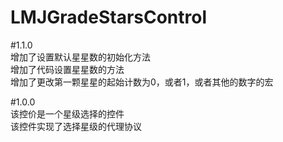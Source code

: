# LMJGradeStarsControl
#1.1.0               
增加了设置默认星星数的初始化方法                
增加了代码设置星星数的方法                
增加了更改第一颗星星的起始计数为0，或者1，或者其他的数字的宏                      
                  
#1.0.0                     
该控价是一个星级选择的控件                       
该控件实现了选择星级的代理协议                         
